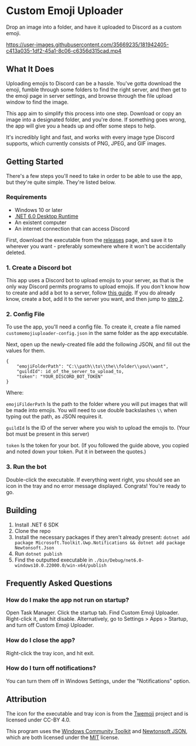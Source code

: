 # Custom Emoji Uploader
Drop an image into a folder, and have it uploaded to Discord as a custom emoji.

https://user-images.githubusercontent.com/35669235/181942405-c413a035-1df2-45a1-8c06-c6356d315cad.mp4

## What It Does
Uploading emojis to Discord can be a hassle. You've gotta download the emoji, fumble through some folders to find the right server, and then get to the emoji page in server settings, and browse through the file upload window to find the image.

This app aim to simplify this process into one step. Download or copy an image into a designated folder, and you're done. If something goes wrong, the app will give you a heads up and offer some steps to help.

It's incredibly light and fast, and works with every image type Discord supports, which currently consists of PNG, JPEG, and GIF images.

## Getting Started
There's a few steps you'll need to take in order to be able to use the app, but they're quite simple. They're listed below.

### Requirements
- Windows 10 or later
- [.NET 6.0 Desktop Runtime](https://dotnet.microsoft.com/en-us/download/dotnet/6.0/runtime)
- An existent computer
- An internet connection that can access Discord

First, download the executable from the [releases](https://github.com/CominAtYou/Custom-Emoji-Uploader/releases/latest) page, and save it to wherever you want - preferably somewhere where it won't be accidentally deleted.

### 1. Create a Discord bot
This app uses a Discord bot to upload emojis to your server, as that is the only way Discord permits programs to upload emojis. If you don't know how to create and add a bot to a server, follow [this guide](https://gist.github.com/CominAtYou/f2bdb20f36799914474dc270a19553bd). If you do already know, create a bot, add it to the server you want, and then jump to [step 2](#2-config-file).

### 2. Config File
To use the app, you'll need a config file. To create it, create a file named `customemojiuploader-config.json` in the same folder as the app executable.

Next, open up the newly-created file add the following JSON, and fill out the values for them.
```
{
    "emojiFolderPath": "C:\\path\\to\\the\\folder\\you\\want",
    "guildId": id_of_the_server_to_upload_to,
    "token": "YOUR_DISCORD_BOT_TOKEN"
}
```
Where:

`emojiFilderPath` Is the path to the folder where you will put images that will be made into emojis. You will need to use double backslashes `\\` when typing out the path, as JSON requires it.

`guildId` Is the ID of the server where you wish to upload the emojis to. (Your bot must be present in this server)

`token` Is the token for your bot. (If you followed the guide above, you copied and noted down your token. Put it in between the quotes.)

### 3. Run the bot
Double-click the executable. If everything went right, you should see an icon in the tray and no error message displayed. Congrats! You're ready to go.

## Building
1. Install .NET 6 SDK
2. Clone the repo
3. Install the necessary packages if they aren't already present: `dotnet add package Microsoft.Toolkit.Uwp.Notifications && dotnet add package Newtonsoft.Json`
4. Run `dotnet publish`
5. Find the outputted executable in `./bin/Debug/net6.0-windows10.0.22000.0/win-x64/publish`
## Frequently Asked Questions
### How do I make the app not run on startup?
Open Task Manager. Click the startup tab. Find Custom Emoji Uploader. Right-click it, and hit disable. Alternatively, go to Settings > Apps > Startup, and turn off Custom Emoji Uploader.

### How do I close the app?
Right-click the tray icon, and hit exit.

### How do I turn off notifications?
You can turn them off in Windows Settings, under the "Notifications" option.

## Attribution
The icon for the executable and tray icon is from the [Twemoji](https://twemoji.twitter.com) project and is licensed under CC-BY 4.0.

This program uses the [Windows Community Toolkit](https://github.com/CommunityToolkit/WindowsCommunityToolkit) and [Newtonsoft JSON](https://www.newtonsoft.com/json), which are both licensed under the [MIT](https://licenses.nuget.org/MIT) license.
